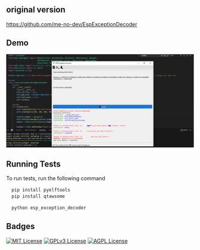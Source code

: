 ## original version
https://github.com/me-no-dev/EspExceptionDecoder


## Demo 

![App Screenshot](https://github.com/Trion/Arduino-ESP32-Exception-Decoder-/blob/main/exceptiondecoder.PNG)



## Running Tests

To run tests, run the following command
```bash
  pip install pyelftools
  pip install qtawsome
```

```bash
  python esp_exception_decoder
```


## Badges
[![MIT License](https://img.shields.io/badge/License-MIT-green.svg)](https://choosealicense.com/licenses/mit/)
[![GPLv3 License](https://img.shields.io/badge/License-GPL%20v3-yellow.svg)](https://opensource.org/licenses/)
[![AGPL License](https://img.shields.io/badge/license-AGPL-blue.svg)](http://www.gnu.org/licenses/agpl-3.0)

